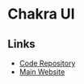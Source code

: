 # Chakra UI

## Links

- [Code Repository](https://github.com/chakra-ui/chakra-ui)
- [Main Website](https://chakra-ui.com/)

<!--
https://earthfund.io/
-->
